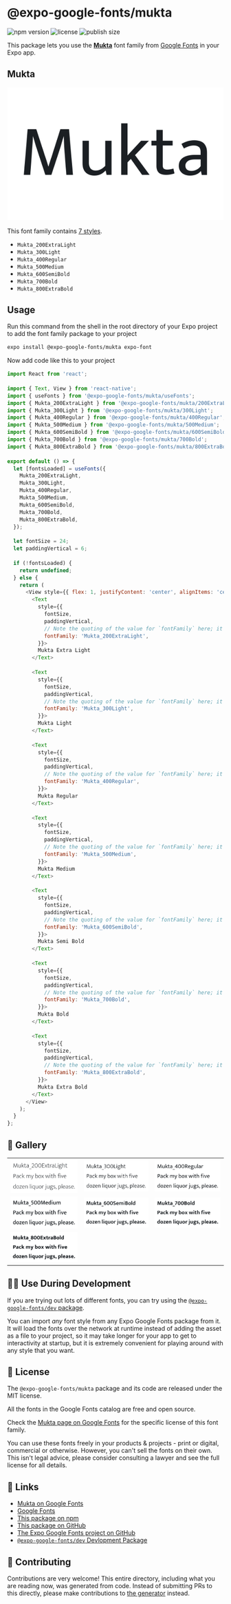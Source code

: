 # @expo-google-fonts/mukta

![npm version](https://flat.badgen.net/npm/v/@expo-google-fonts/mukta)
![license](https://flat.badgen.net/github/license/expo/google-fonts)
![publish size](https://flat.badgen.net/packagephobia/install/@expo-google-fonts/mukta)

This package lets you use the [**Mukta**](https://fonts.google.com/specimen/Mukta) font family from [Google Fonts](https://fonts.google.com/) in your Expo app.

## Mukta

![Mukta](./font-family.png)

This font family contains [7 styles](#-gallery).

- `Mukta_200ExtraLight`
- `Mukta_300Light`
- `Mukta_400Regular`
- `Mukta_500Medium`
- `Mukta_600SemiBold`
- `Mukta_700Bold`
- `Mukta_800ExtraBold`

## Usage

Run this command from the shell in the root directory of your Expo project to add the font family package to your project
```sh
expo install @expo-google-fonts/mukta expo-font
```

Now add code like this to your project
```js
import React from 'react';

import { Text, View } from 'react-native';
import { useFonts } from '@expo-google-fonts/mukta/useFonts';
import { Mukta_200ExtraLight } from '@expo-google-fonts/mukta/200ExtraLight';
import { Mukta_300Light } from '@expo-google-fonts/mukta/300Light';
import { Mukta_400Regular } from '@expo-google-fonts/mukta/400Regular';
import { Mukta_500Medium } from '@expo-google-fonts/mukta/500Medium';
import { Mukta_600SemiBold } from '@expo-google-fonts/mukta/600SemiBold';
import { Mukta_700Bold } from '@expo-google-fonts/mukta/700Bold';
import { Mukta_800ExtraBold } from '@expo-google-fonts/mukta/800ExtraBold';

export default () => {
  let [fontsLoaded] = useFonts({
    Mukta_200ExtraLight,
    Mukta_300Light,
    Mukta_400Regular,
    Mukta_500Medium,
    Mukta_600SemiBold,
    Mukta_700Bold,
    Mukta_800ExtraBold,
  });

  let fontSize = 24;
  let paddingVertical = 6;

  if (!fontsLoaded) {
    return undefined;
  } else {
    return (
      <View style={{ flex: 1, justifyContent: 'center', alignItems: 'center' }}>
        <Text
          style={{
            fontSize,
            paddingVertical,
            // Note the quoting of the value for `fontFamily` here; it expects a string!
            fontFamily: 'Mukta_200ExtraLight',
          }}>
          Mukta Extra Light
        </Text>

        <Text
          style={{
            fontSize,
            paddingVertical,
            // Note the quoting of the value for `fontFamily` here; it expects a string!
            fontFamily: 'Mukta_300Light',
          }}>
          Mukta Light
        </Text>

        <Text
          style={{
            fontSize,
            paddingVertical,
            // Note the quoting of the value for `fontFamily` here; it expects a string!
            fontFamily: 'Mukta_400Regular',
          }}>
          Mukta Regular
        </Text>

        <Text
          style={{
            fontSize,
            paddingVertical,
            // Note the quoting of the value for `fontFamily` here; it expects a string!
            fontFamily: 'Mukta_500Medium',
          }}>
          Mukta Medium
        </Text>

        <Text
          style={{
            fontSize,
            paddingVertical,
            // Note the quoting of the value for `fontFamily` here; it expects a string!
            fontFamily: 'Mukta_600SemiBold',
          }}>
          Mukta Semi Bold
        </Text>

        <Text
          style={{
            fontSize,
            paddingVertical,
            // Note the quoting of the value for `fontFamily` here; it expects a string!
            fontFamily: 'Mukta_700Bold',
          }}>
          Mukta Bold
        </Text>

        <Text
          style={{
            fontSize,
            paddingVertical,
            // Note the quoting of the value for `fontFamily` here; it expects a string!
            fontFamily: 'Mukta_800ExtraBold',
          }}>
          Mukta Extra Bold
        </Text>
      </View>
    );
  }
};

```

## 🔡 Gallery


||||
|-|-|-|
|![Mukta_200ExtraLight](.//200ExtraLight/Mukta_200ExtraLight.ttf.png)|![Mukta_300Light](.//300Light/Mukta_300Light.ttf.png)|![Mukta_400Regular](.//400Regular/Mukta_400Regular.ttf.png)||
|![Mukta_500Medium](.//500Medium/Mukta_500Medium.ttf.png)|![Mukta_600SemiBold](.//600SemiBold/Mukta_600SemiBold.ttf.png)|![Mukta_700Bold](.//700Bold/Mukta_700Bold.ttf.png)||
|![Mukta_800ExtraBold](.//800ExtraBold/Mukta_800ExtraBold.ttf.png)||||


## 👩‍💻 Use During Development

If you are trying out lots of different fonts, you can try using the [`@expo-google-fonts/dev` package](https://github.com/freeboub/google-fonts/tree/master/font-packages/dev#readme).

You can import *any* font style from any Expo Google Fonts package from it. It will load the fonts
over the network at runtime instead of adding the asset as a file to your project, so it may take longer
for your app to get to interactivity at startup, but it is extremely convenient
for playing around with any style that you want.

## 📖 License

The `@expo-google-fonts/mukta` package and its code are released under the MIT license.

All the fonts in the Google Fonts catalog are free and open source.

Check the [Mukta page on Google Fonts](https://fonts.google.com/specimen/Mukta) for the specific license of this font family.

You can use these fonts freely in your products & projects - print or digital, commercial or otherwise. However, you can't sell the fonts on their own. This isn't legal advice, please consider consulting a lawyer and see the full license for all details.

## 🔗 Links

- [Mukta on Google Fonts](https://fonts.google.com/specimen/Mukta)
- [Google Fonts](https://fonts.google.com/)
- [This package on npm](https://www.npmjs.com/package/@expo-google-fonts/mukta)
- [This package on GitHub](https://github.com/freeboub/google-fonts/tree/master/font-packages/mukta)
- [The Expo Google Fonts project on GitHub](https://github.com/freeboub/google-fonts)
- [`@expo-google-fonts/dev` Devlopment Package](https://github.com/freeboub/google-fonts/tree/master/font-packages/dev)

## 🤝 Contributing

Contributions are very welcome! This entire directory, including what you are reading now, was generated from code. Instead of submitting PRs to this directly, please make contributions to [the generator](https://github.com/freeboub/google-fonts/tree/master/packages/generator) instead.
